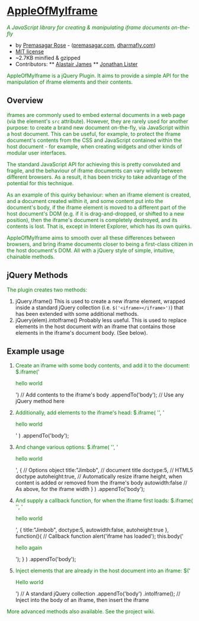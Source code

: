 [AppleOfMyIframe](http://github.com/premasagar/appleofmyiframe)
================
*A JavaScript library for creating & manipulating iframe documents on-the-fly*


* by [Premasagar Rose](http://github.com/premasagar) - ([premasagar.com](http://premasagar.com), [dharmafly.com](http://dharmafly.com))
* [MIT license](http://opensource.org/licenses/mit-license.php)
* ~2.7KB minified & gzipped
* Contributors:
** [Alastair James](http://github.com/onewheelgood)
** [Jonathan Lister](http://jaybyjayfresh.com)


AppleOfMyIframe is a jQuery Plugin. It aims to provide a simple API for the manipulation of iframe elements and their contents.

Overview
--------
iframes are commonly used to embed external documents in a web page (via the element's `src` attribute). However, they are rarely used for another purpose: to create a brand new document on-the-fly, via JavaScript within a host document. This can be useful, for example, to protect the iframe document's contents from the CSS and JavaScript contained within the host document - for example, when creating widgets and other kinds of modular user interfaces.

The standard JavaScript API for achieving this is pretty convoluted and fragile, and the behaviour of iframe documents can vary wildly between different browsers. As a result, it has been tricky to take advantage of the potential for this technique.

As an example of this quirky behaviour: when an iframe element is created, and a document created within it, and some content put into the document's body, if the iframe element is moved to a different part of the host document's DOM (e.g. if it is drag-and-dropped, or shifted to a new position), then the iframe's document is completely destroyed, and its contents is lost. That is, except in Interet Explorer, which has its own quirks.

AppleOfMyIframe aims to smooth over all these differences between browsers, and bring iframe documents closer to being a first-class citizen in the host document's DOM. All with a jQuery style of simple, intuitive, chainable methods.


jQuery Methods
--------------
The plugin creates two methods:
1. jQuery.iframe()
    This is used to create a new iframe element, wrapped inside a standard jQuery collection (i.e. `$('<iframe></iframe>')`) that has been extended with some additional methods.
2. jQuery(elem).intoIframe()
    Probably less useful. This is used to replace elements in the host document with an iframe that contains those elements in the iframe's document body. (See below).


Example usage
-------------

1. Create an iframe with some body contents, and add it to the document:
        $.iframe('<p>hello world</p>') // Add contents to the iframe's body
            .appendTo('body'); // Use any jQuery method here

2. Additionally, add elements to the iframe's head:
        $.iframe(
            '<style>background-color:green;</style>',
            '<p>hello world</p>'
        )
            .appendTo('body');


3. And change various options:
        $.iframe(
            '<style>background-color:green;</style>',
            '<p>hello world</p>',
            { // Options object
                title:"Jimbob", // document title
                doctype:5, // HTML5 doctype
                autoheight:true, // Automatically resize iframe height, when content is added or removed from the iframe's body
                autowidth:false // As above, for the iframe width
            }
        )
            .appendTo('body');


4. And supply a callback function, for when the iframe first loads:
        $.iframe(
            '<style>p {color:green;}</style>',
            '<p>hello world</p>',
            {
                title:"Jimbob",
                doctype:5,
                autowidth:false,
                autoheight:true
            },
            function(){ // Callback function
                alert('iframe has loaded');
                this.body('<p>hello again</p>');
            }
        )
            .appendTo('body');

5. Inject elements that are already in the host document into an iframe:
        $('<p>Hello world</p>') // A standard jQuery collection
            .appendTo('body')
            .intoIframe(); // Inject into the body of an iframe, then insert the iframe


More advanced methods also available. See the project wiki.
